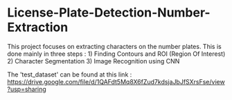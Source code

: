 # License-Plate-Detection-Number-Extraction

This project focuses on extracting characters on the number plates.
This is done mainly in three steps : 1) Finding Contours and ROI (Region Of Interest) 2) Character Segmentation 3) Image Recognition using CNN

The 'test_dataset' can be found at this link : https://drive.google.com/file/d/1QAFdt5Mq8X6fZud7kdsjaJbJfSXrsFse/view?usp=sharing 
